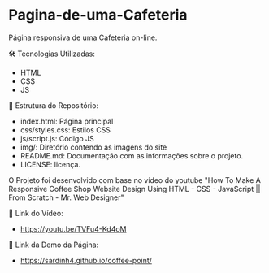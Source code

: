 # Pagina-de-uma-Cafeteria
Página responsiva de uma Cafeteria on-line.

🛠️ Tecnologias Utilizadas:
- HTML 
- CSS
- JS

📂 Estrutura do Repositório:

- index.html: Página principal 
- css/styles.css: Estilos CSS 
- js/script.js: Código JS
- img/: Diretório contendo as imagens do site 
- README.md: Documentação com as informações sobre o projeto. 
- LICENSE: licença.

O Projeto foi desenvolvido com base no vídeo do youtube "How To Make A Responsive Coffee Shop Website Design Using HTML - CSS - JavaScript || From Scratch - Mr. Web Designer"

🔗 Link do Vídeo:

- https://youtu.be/TVFu4-Kd4oM

🔗 Link da Demo da Página:

- https://sardinh4.github.io/coffee-point/
